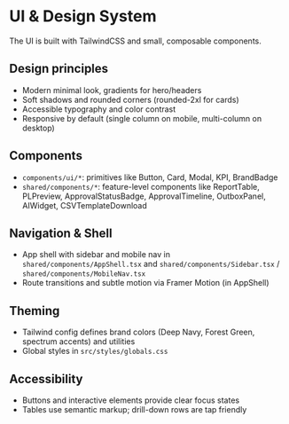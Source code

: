 # UI & Design System

The UI is built with TailwindCSS and small, composable components.

## Design principles

- Modern minimal look, gradients for hero/headers
- Soft shadows and rounded corners (rounded-2xl for cards)
- Accessible typography and color contrast
- Responsive by default (single column on mobile, multi-column on desktop)

## Components

- `components/ui/*`: primitives like Button, Card, Modal, KPI, BrandBadge
- `shared/components/*`: feature-level components like ReportTable, PLPreview, ApprovalStatusBadge, ApprovalTimeline, OutboxPanel, AIWidget, CSVTemplateDownload

## Navigation & Shell

- App shell with sidebar and mobile nav in `shared/components/AppShell.tsx` and `shared/components/Sidebar.tsx` / `shared/components/MobileNav.tsx`
- Route transitions and subtle motion via Framer Motion (in AppShell)

## Theming

- Tailwind config defines brand colors (Deep Navy, Forest Green, spectrum accents) and utilities
- Global styles in `src/styles/globals.css`

## Accessibility

- Buttons and interactive elements provide clear focus states
- Tables use semantic markup; drill-down rows are tap friendly
